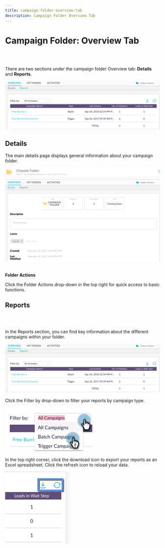 ```yaml
---
title: campaign-folder-overview-tab
description: Campaign Folder Overview Tab
---
```


# Campaign Folder: Overview Tab
<br>&nbsp;

There are two sections under the campaign folder Overview tab: **Details** and **Reports**.

   ![Image One](/help/sky/assets/campaign-folders/campaign-folder-overview-tab/campaign-folder-overview-tab-1.png)

## Details

The main details page displays general information about your campaign folder.

   ![Image One](/help/sky/assets/campaign-folders/campaign-folder-overview-tab/campaign-folder-overview-tab-2.png)
<br>&nbsp;

**Folder Actions**

Click the Folder Actions drop-down in the top right for quick access to basic functions.

## Reports
<br>&nbsp;

In the Reports section, you can find key information about the different campaigns within your folder.

   ![Image One](/help/sky/assets/campaign-folders/campaign-folder-overview-tab/campaign-folder-overview-tab-3.png)

Click the Filter by drop-down to filter your reports by campaign type.

   ![Image One](/help/sky/assets/campaign-folders/campaign-folder-overview-tab/campaign-folder-overview-tab-4.png)

In the top right corner, click the download icon to export your reports as an Excel spreadsheet. Click the refresh icon to reload your data.

   ![Image One](/help/sky/assets/campaign-folders/campaign-folder-overview-tab/campaign-folder-overview-tab-5.png)

